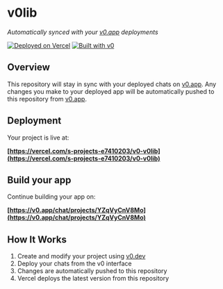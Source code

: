 # v0lib

*Automatically synced with your [v0.app](https://v0.app) deployments*

[![Deployed on Vercel](https://img.shields.io/badge/Deployed%20on-Vercel-black?style=for-the-badge&logo=vercel)](https://vercel.com/s-projects-e7410203/v0-v0lib)
[![Built with v0](https://img.shields.io/badge/Built%20with-v0.app-black?style=for-the-badge)](https://v0.app/chat/projects/YZqVyCnV8Mo)

## Overview

This repository will stay in sync with your deployed chats on [v0.app](https://v0.app).
Any changes you make to your deployed app will be automatically pushed to this repository from [v0.app](https://v0.app).

## Deployment

Your project is live at:

**[https://vercel.com/s-projects-e7410203/v0-v0lib](https://vercel.com/s-projects-e7410203/v0-v0lib)**

## Build your app

Continue building your app on:

**[https://v0.app/chat/projects/YZqVyCnV8Mo](https://v0.app/chat/projects/YZqVyCnV8Mo)**

## How It Works

1. Create and modify your project using [v0.dev](https://v0.dev)
2. Deploy your chats from the v0 interface
3. Changes are automatically pushed to this repository
4. Vercel deploys the latest version from this repository